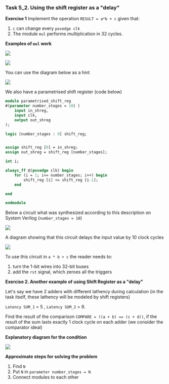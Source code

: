 ### Task 5_2. Using the shift register as a "delay"

**Exercise 1**
Implement the operation ```RESULT = a*b + c``` given that:

1) ```c``` can change every ```posedge clk```
2) The module ```mul``` performs multiplication in 32 cycles.

**Examples of ```mul``` work**

![](../images_shreg/image9.png)

![](../images_shreg/image12.png)

You can use the diagram below as a hint

![](../images_shreg/image8.png)


We also have a parametrised shift register (code below)

```systemverilog
module parametrised_shift_reg
#(parameter number_stages = 10) (
	input in_shreg,
	input clk,
	output out_shreg
);

logic [number_stages : 0] shift_reg;


assign shift_reg [0] = in_shreg;
assign out_shreg = shift_reg [number_stages];

int i;

always_ff @(posedge clk) begin
	for (i = 1; i<= number_stages; i++) begin
		shift_reg [i] <= shift_reg [i-1];
	end

end

endmodule
```
Below a circuit what was synthesized according to this description on System Verilog (```number_stages = 10```)

![](../images_shreg/image10.png)

A diagram showing that this circuit delays the input value by 10 clock cycles

![](../images_shreg/image11.png)

To use this circuit in ```a * b + c``` the reader needs to:

1) turn the 1-bit wires into 32-bit buses
2) add the ```rst``` signal, which zeroes all the triggers

**Exercise 2. Another example of using Shift Register as a "delay"**

Let's say we have 2 adders with different lathency during calculation (in the task itself, these lathency will be modeled by shift registers)

```Latency SUM_1``` = 5 , ```Latency SUM_2``` = 9. 

Find the result of the comparison ```COMPARE = ((a + b) == (c + d))```, if the result of the sum lasts exactly 1 clock cycle on each adder (we consider the comparator ideal)

**Explanatory diagram for the condition**

![](../images_shreg/image13.png)

**Approximate steps for solving the problem**
1) Find ```N```
2) Put ```N``` in ```parameter number_stages = N```
3) Connect modules to each other
